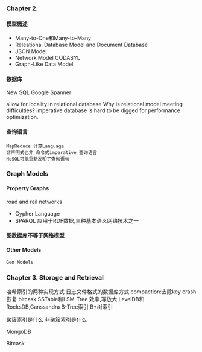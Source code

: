 
### Chapter 2.
#### 模型概述
- Many-to-One和Many-to-Many
- Releational Database Model and Document Database
- JSON Model
- Network Model
	CODASYL
- Graph-Like Data Model

#### 数据库
New SQL
Google Spanner

allow for locality in relational database
Why is relational model meeting difficulties?
	imperative database is hard to be digged for performance optimization.

#### 查询语言
	MapReduce 计算Language
	非声明式也非 命令式imperative 查询语言
	NoSQL可能重新发明了查询语句

### Graph Models
#### Property Graphs
road and rail networks

- Cypher Language
- SPARQL
    应用于RDF数据,三种基本语义网络技术之一

#### 图数据库不等于网络模型

#### Other Models
	Gen Models


### Chapter 3. Storage and Retrieval
哈希索引的两种实现方式
日志文件格式的数据库方式
	compaction:去除key
	crash恢复
		bitcask
	SSTable和LSM-Tree
	效率,写放大
	LevelDB和RocksDB,Canssandra
B-Tree索引
B+树索引


聚簇索引是什么
非聚簇索引是什么

MongoDB


Bitcask
